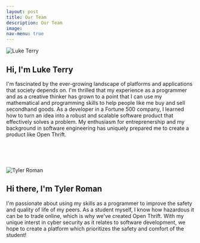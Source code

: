 ```yaml
---
layout: post
title: Our Team
description: Our Team
image:
nav-menu: true
---
```




<p><span class="image left"><img src="{% link assets/images/luke.jpg %}" alt="Luke Terry" /></span>
<h2>Hi, I'm Luke Terry</h2>
I'm fascinated by the ever-growing landscape of platforms and applications that society depends on. I'm thrilled that my experience as a programmer and as a creative thinker has grown to a point that I can use my mathematical and programming skills to help people like me buy and sell secondhand goods. As a developer in a Fortune 500 company, I learned how to turn an idea into a robust and scalable software product that effectively solves a problem. My enthusiasm for entreprenership and my background in software engineering has uniquely prepared me to create a product like Open Thrift.
</p>

<br><br><br>

<p><span class="image left"><img src="{% link assets/images/tyler.jpg %}" alt="Tyler Roman" /></span>
<h2>Hi there, I'm Tyler Roman</h2>
I'm passionate about using my skills as a programmer to improve the safety and quality of life of my peers. As a student myself, I know how hazardous it can be to trade online, which is why we've created Open Thrift. With my unique interst in cyber security as it relates to software development, we hope to create a platform which prioritizes the safety and comfort of the student!
</p>
